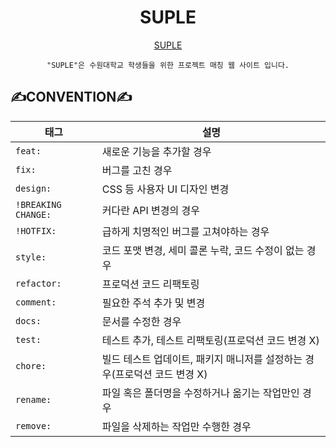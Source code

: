 <div align="center">

# **SUPLE**

 [SUPLE](http://suple.cafe24app.com/)

    "SUPLE"은 수원대학교 학생들을 위한 프로젝트 매칭 웹 사이트 입니다.

</div>



## ✍️CONVENTION✍️

| 태그                  | 설명                                                                      |
| --------------------- | ------------------------------------------------------------------------- |
| `feat: `             | 새로운 기능을 추가할 경우                                                 |
| `fix: `              | 버그를 고친 경우                                                          |
| `design: `           | CSS 등 사용자 UI 디자인 변경                                              |
| `!BREAKING CHANGE: ` | 커다란 API 변경의 경우                                                    |
| `!HOTFIX: `          | 급하게 치명적인 버그를 고쳐야하는 경우                                    |
| `style: `            | 코드 포맷 변경, 세미 콜론 누락, 코드 수정이 없는 경우                     |
| `refactor: `         | 프로덕션 코드 리팩토링                                                    |
| `comment: `          | 필요한 주석 추가 및 변경                                                  |
| `docs: `             | 문서를 수정한 경우                                                        |
| `test: `             | 테스트 추가, 테스트 리팩토링(프로덕션 코드 변경 X)                        |
| `chore: `            | 빌드 테스트 업데이트, 패키지 매니저를 설정하는 경우(프로덕션 코드 변경 X) |
| `rename: `           | 파일 혹은 폴더명을 수정하거나 옮기는 작업만인 경우                        |
| `remove: `           | 파일을 삭제하는 작업만 수행한 경우                                        |
